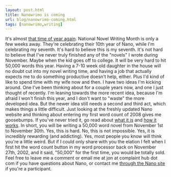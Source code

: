 ```yaml
---
layout: post.html
title: Nanowrimo is coming
url: blog/nanowrimo-coming.html
tags: [nanowrimo,writing]
---
```

It's almost [that time of year again](http://www.nanowrimo.org). National Novel Writing Month is only a few weeks away. They're celebrating their 10th year of Nano, while I'm celebrating my seventh. It's hard to believe this is my seventh. It's not hard to believe that I've never truly finished any of the "novels" I wrote during November. Maybe when the kid goes off to college. It will be very hard to hit 50,000 words this year. Having a 7-10 week old daughter in the house will no doubt cut into my novel writing time, and having a job that actually expects me to do something productive doesn't help, either. Plus I'd kind of like to spend time with my wife now and then. I have two ideas I'm kicking around. One I've been thinking about for a couple years now, and one I just thought of recently. I'm leaning towards the more recent idea, because I'm afraid I won't finish this year, and I don't want to "waste" the more developed idea. But the newer idea still needs a second and third act, which makes things a little difficult. Just looking at the freshly updated Nano website and thinking about entering my first word count of 2008 gives me goosebumps. If you've never tried it, go read about [what it is](http://www.nanowrimo.org/eng/whatisnano) and [how it works](http://www.nanowrimo.org/hownanoworks). In short, you will be writing a 50,000 word novel from November 1st to November 30th. Yes, this is hard. No, this is not impossible. Yes, it is incredibly rewarding (and addicting). Yes, most people you know will think you're a little weird. But if I could only share with you the elation I felt when I first hit the word count button in my word processor back on November 27th, 2002, and it said, "50,000" for the first time, you would be totally sold. Feel free to leave me a comment or email me at jon at complaint hub dot com if you have questions about Nano, or contact me [through the Nano site](http://www.nanowrimo.org/eng/user/4009) if you're a participant. 
